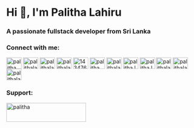 <h1 align="left">Hi 👋, I'm Palitha Lahiru</h1>
<h3 align="left">A passionate fullstack developer from Sri Lanka</h3>

<h3 align="left">Connect with me:</h3>
<p align="left">
<a href="https://codepen.io/palitha" target="blank"><img align="center" src="https://raw.githubusercontent.com/rahuldkjain/github-profile-readme-generator/master/src/images/icons/Social/codepen.svg" alt="palitha" height="30" width="40" /></a>
<a href="https://dev.to/palithalahiru" target="blank"><img align="center" src="https://raw.githubusercontent.com/rahuldkjain/github-profile-readme-generator/master/src/images/icons/Social/devto.svg" alt="palithalahiru" height="30" width="40" /></a>
<a href="https://twitter.com/palithalahiru" target="blank"><img align="center" src="https://raw.githubusercontent.com/rahuldkjain/github-profile-readme-generator/master/src/images/icons/Social/twitter.svg" alt="palithalahiru" height="30" width="40" /></a>
<a href="https://linkedin.com/in/palithalahiru" target="blank"><img align="center" src="https://raw.githubusercontent.com/rahuldkjain/github-profile-readme-generator/master/src/images/icons/Social/linked-in-alt.svg" alt="palithalahiru" height="30" width="40" /></a>
<a href="https://stackoverflow.com/users/14347633" target="blank"><img align="center" src="https://raw.githubusercontent.com/rahuldkjain/github-profile-readme-generator/master/src/images/icons/Social/stack-overflow.svg" alt="14347633" height="30" width="40" /></a>
<a href="https://codesandbox.com/palitha" target="blank"><img align="center" src="https://raw.githubusercontent.com/rahuldkjain/github-profile-readme-generator/master/src/images/icons/Social/codesandbox.svg" alt="palitha" height="30" width="40" /></a>
<a href="https://kaggle.com/palithalahiru" target="blank"><img align="center" src="https://raw.githubusercontent.com/rahuldkjain/github-profile-readme-generator/master/src/images/icons/Social/kaggle.svg" alt="palithalahiru" height="30" width="40" /></a>
<a href="https://fb.com/palitha.lahiru" target="blank"><img align="center" src="https://raw.githubusercontent.com/rahuldkjain/github-profile-readme-generator/master/src/images/icons/Social/facebook.svg" alt="palitha.lahiru" height="30" width="40" /></a>
<a href="https://instagram.com/palitha.lahiru" target="blank"><img align="center" src="https://raw.githubusercontent.com/rahuldkjain/github-profile-readme-generator/master/src/images/icons/Social/instagram.svg" alt="palitha.lahiru" height="30" width="40" /></a>
<a href="https://dribbble.com/palithalahiru" target="blank"><img align="center" src="https://raw.githubusercontent.com/rahuldkjain/github-profile-readme-generator/master/src/images/icons/Social/dribbble.svg" alt="palithalahiru" height="30" width="40" /></a>
<a href="https://www.behance.net/palithalahiru" target="blank"><img align="center" src="https://raw.githubusercontent.com/rahuldkjain/github-profile-readme-generator/master/src/images/icons/Social/behance.svg" alt="palithalahiru" height="30" width="40" /></a>
<a href="https://medium.com/palithalahiru" target="blank"><img align="center" src="https://raw.githubusercontent.com/rahuldkjain/github-profile-readme-generator/master/src/images/icons/Social/medium.svg" alt="palithalahiru" height="30" width="40" /></a>
</p>

<h3 align="left">Support:</h3>
<p><a href="https://www.buymeacoffee.com/palitha"> <img align="left" src="https://cdn.buymeacoffee.com/buttons/v2/default-yellow.png" height="50" width="210" alt="palitha" /></a></p><br><br>

